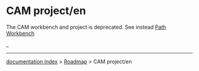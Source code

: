 # CAM project/en
The CAM workbench and project is deprecated. See instead [Path Workbench](Path_Workbench.md)




_

---
[documentation index](../README.md) > [Roadmap](Category_Roadmap.md) > CAM project/en

